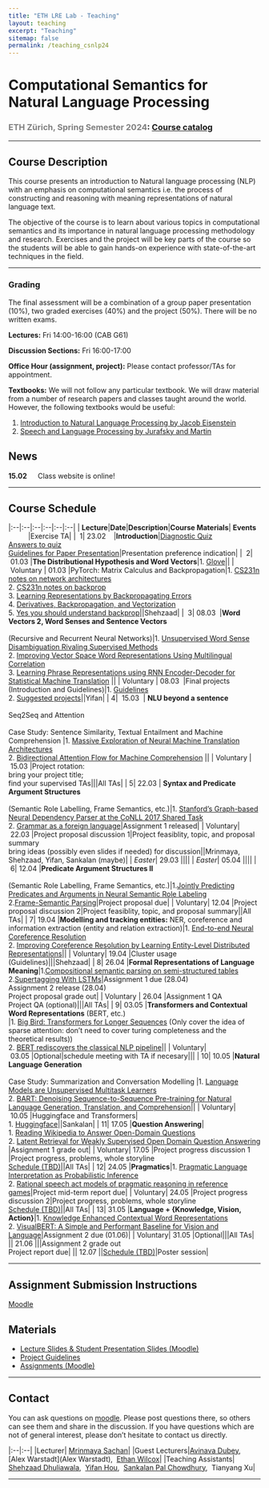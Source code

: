 ```yaml
---
title: "ETH LRE Lab - Teaching"
layout: teaching
excerpt: "Teaching"
sitemap: false
permalink: /teaching_csnlp24
---
```


# Computational Semantics for Natural Language Processing
### <font color=gray>ETH Zürich, Spring Semester 2024</font>: [Course catalog](https://www.vvz.ethz.ch/Vorlesungsverzeichnis/lerneinheit.view?lerneinheitId=178278&semkez=2024S&ansicht=LEHRVERANSTALTUNGEN&lang=en)

___

## Course Description
This course presents an introduction to Natural language processing (NLP) with an emphasis on computational semantics i.e. the process of constructing and reasoning with meaning representations of natural language text.

The objective of the course is to learn about various topics in computational semantics and its importance in natural language processing methodology and research. Exercises and the project will be key parts of the course so the students will be able to gain hands-on experience with state-of-the-art techniques in the field.

___

### **Grading**
The final assessment will be a combination of a group paper presentation (10%), two graded exercises (40%) and the project (50%). There will be no written exams.

**Lectures:** Fri 14:00-16:00 (CAB G61)

**Discussion Sections:**  Fri 16:00-17:00

**Office Hour (assignment, project):** Please contact professor/TAs for appointment.


**Textbooks:**
We will not follow any particular textbook. We will draw material from a number of research papers and classes taught around the world.
However, the following textbooks would be useful:
1. [Introduction to Natural Language Processing by Jacob Eisenstein](https://www.amazon.de/Jacob-Eisenstein/dp/0262042843/ref=sr_1_1?__mk_de_DE=%C3%85M%C3%85%C5%BD%C3%95%C3%91&crid=30OMHV1C018JY&dchild=1&keywords=introduction+to+natural+language+processing&qid=1598878964&sprefix=introduction+to+na%2Caps%2C148&sr=8-1)
2. [Speech and Language Processing by Jurafsky and Martin](https://web.stanford.edu/~jurafsky/slp3/)

## News
**15.02**    Class website is online!

___

## Course Schedule

|:--|:--|:--|:--|:--|:--|
|&nbsp;<b>Lecture</b>|<b>Date</b>|<b>Description</b>|<b>Course Materials</b>| <b>Events</b> &nbsp;&nbsp;&nbsp;&nbsp;&nbsp;&nbsp;&nbsp;&nbsp;&nbsp;&nbsp;|Exercise TA|
|&nbsp;&nbsp;1|&nbsp;23.02&nbsp;&nbsp;&nbsp;&nbsp;|<b>Introduction</b>|[Diagnostic Quiz](https://polybox.ethz.ch/index.php/s/YCTThVpOd5Cu2AO) <br> [Answers to quiz](https://polybox.ethz.ch/index.php/s/7VPcHOmIxQD5AcX) <br> [Guidelines for Paper Presentation](https://docs.google.com/document/d/1LcAHXw9k2kxUhIMWKk-xaKUkx12eA91ahiZuxfsYfOQ/edit)|Presentation preference indication|
|&nbsp;&nbsp;2|&nbsp;01.03&nbsp;|<b>The Distributional Hypothesis and Word Vectors</b>|1. [Glove](https://nlp.stanford.edu/pubs/glove.pdf)||
|&nbsp;Voluntary |&nbsp;01.03&nbsp;|PyTorch: Matrix Calculus and Backpropagation|1. [CS231n notes on network architectures](http://cs231n.github.io/neural-networks-1/) <br> 2. [CS231n notes on backprop](http://cs231n.github.io/optimization-2/) <br> 3. [Learning Representations by Backpropagating Errors](http://www.iro.umontreal.ca/) <br> 4. [Derivatives, Backpropagation, and Vectorization](http://cs231n.stanford.edu/handouts/derivatives.pdf) <br> 5. [Yes you should understand backprop](https://medium.com/)||Shehzaad|
|&nbsp;&nbsp;3|&nbsp;08.03 &nbsp;|<b>Word Vectors 2, Word Senses and Sentence Vectors</b> <br><br> (Recursive and Recurrent Neural Networks)|1. [Unsupervised Word Sense Disambiguation Rivaling Supervised Methods](https://www.aclweb.org/anthology/P95-1026.pdf) <br> 2. [Improving Vector Space Word Representations Using Multilingual Correlation](https://www.aclweb.org/anthology/E14-1049.pdf) <br> 3. [Learning Phrase Representations using RNN Encoder-Decoder for Statistical Machine Translation](https://arxiv.org/abs/1406.1078) ||
|&nbsp;Voluntary |&nbsp;08.03 &nbsp;|Final projects (Introduction and Guidelines)|1. [Guidelines](https://docs.google.com/document/d/1b5FNlXqXsMsld83lmoE8EFsHEEuHRmQEP_EPOyAkwAU/edit) <br> 2. [Suggested projects](https://docs.google.com/document/d/1b5FNlXqXsMsld83lmoE8EFsHEEuHRmQEP_EPOyAkwAU/edit)||Yifan|
|&nbsp;4| &nbsp;15.03&nbsp; | <b>NLU beyond a sentence</b> <br><br> Seq2Seq and Attention <br><br> Case Study: Sentence Similarity, Textual Entailment and Machine Comprehension |1. [Massive Exploration of Neural Machine Translation Architectures](https://arxiv.org/abs/1703.03906) <br> 2. [Bidirectional Attention Flow for Machine Comprehension](https://arxiv.org/abs/1611.01603) ||
|&nbsp;Voluntary |&nbsp;15.03&nbsp;|Project rotation: <br> bring your project title; <br> find your supervised TAs|||All TAs|
|&nbsp;5|&nbsp;22.03&nbsp;| <b>Syntax and Predicate Argument Structures</b> <br><br> (Semantic Role Labelling, Frame Semantics, etc.)|1. [Stanford’s Graph-based Neural Dependency Parser at the CoNLL 2017 Shared Task](https://www.aclweb.org/anthology/K17-3002.pdf) <br>2. [Grammar as a foreign language](https://papers.nips.cc/paper/2015/file/277281aada22045c03945dcb2ca6f2ec-Paper.pdf)|Assignment 1 released|
|&nbsp;Voluntary|&nbsp;22.03&nbsp;|Project proposal discussion 1|Project feasiblity, topic, and proposal summary<br>bring ideas (possibly even slides if needed) for discussion||Mrinmaya, Shehzaad, Yifan, Sankalan (maybe)|
|&nbsp;<i>Easter</i>|&nbsp;29.03&nbsp;||||
|&nbsp;<i>Easter</i>|&nbsp;05.04&nbsp;||||
|&nbsp;6|&nbsp;12.04&nbsp;|<b>Predicate Argument Structures II</b> <br><br> (Semantic Role Labelling, Frame Semantics, etc.)|1.[Jointly Predicting Predicates and Arguments in Neural Semantic Role Labeling](https://aclanthology.org/P18-2058.pdf) <br> 2.[Frame-Semantic Parsing](https://www.mitpressjournals.org/doi/pdf/10.1162/COLI_a_00163)|Project proposal due|
|&nbsp;Voluntary|&nbsp;12.04&nbsp;|Project proposal discussion 2|Project feasiblity, topic, and proposal summary||All TAs|
|&nbsp;7|&nbsp;19.04&nbsp;|<b>Modelling and tracking entities:</b> NER, coreference and information extraction (entity and relation extraction)|1. [End-to-end Neural Coreference Resolution](https://arxiv.org/abs/1707.07045) <br> 2. [Improving Coreference Resolution by Learning Entity-Level Distributed Representations](https://aclanthology.org/P16-1061/)||
|&nbsp;Voluntary|&nbsp;19.04&nbsp;|Cluster usage (Guidelines)|||Shehzaad|
|&nbsp;8|&nbsp;26.04&nbsp;|<b>Formal Representations of Language Meaning</b>|1.[Compositional semantic parsing on semi-structured tables](https://arxiv.org/abs/1508.00305) <br> 2.[Supertagging With LSTMs](https://aclanthology.org/N16-1027/)|Assignment 1 due (28.04) <br>Assignment 2 release (28.04) <br>Project proposal grade out|
|&nbsp;Voluntary |&nbsp;26.04&nbsp;|Assignment 1 QA <br> Project QA (optional)|||All TAs|
|&nbsp;9|&nbsp;03.05&nbsp;|<b>Transformers and Contextual Word Representations</b> (BERT, etc.) <br>|1. [Big Bird: Transformers for Longer Sequences](https://arxiv.org/abs/2007.14062) (Only cover the idea of sparse attention: don’t need to cover turing completeness and the theoretical results)) <br> 2. [BERT rediscovers the classical NLP pipeline](https://arxiv.org/abs/1905.05950)||
|&nbsp;Voluntary|&nbsp;03.05&nbsp;|Optional|schedule meeting with TA if necesary|||
|&nbsp;10|&nbsp;10.05&nbsp;|<b>Natural Language Generation</b> <br><br> Case Study: Summarization and Conversation Modelling |1. [Language Models are Unsupervised Multitask Learners](https://d4mucfpksywv.cloudfront.net/better-language-models/language_models_are_unsupervised_multitask_learners.pdf) <br> 2. [BART: Denoising Sequence-to-Sequence Pre-training for Natural Language Generation, Translation, and Comprehension](https://arxiv.org/abs/1910.13461)||
|&nbsp;Voluntary|&nbsp;10.05&nbsp;|Huggingface and Transformers|<br>1. [Huggingface](https://huggingface.co/)||Sankalan|
|&nbsp;11|&nbsp;17.05&nbsp;|<b>Question Answering</b>|<br>1. [Reading Wikipedia to Answer Open-Domain Questions](https://arxiv.org/abs/1704.00051) <br> 2. [Latent Retrieval for Weakly Supervised Open Domain Question Answering](https://arxiv.org/abs/1906.00300) |Assignment 1 grade out|
|&nbsp;Voluntary|&nbsp;17.05&nbsp;|Project progress discussion 1 |Project progress, problems, whole storyline<br>[Schedule (TBD)]()||All TAs|
|&nbsp;12|&nbsp;24.05&nbsp;|<b>Pragmatics</b>|1. [Pragmatic Language Interpretation as Probabilistic Inference](http://langcog.stanford.edu/papers_new/goodman-2016-underrev.pdf) <br> 2. [Rational speech act models of pragmatic reasoning in reference games](https://psyarxiv.com/f9y6b/)|Project mid-term report due|
|&nbsp;Voluntary|&nbsp;24.05&nbsp;|Project progress discussion 2|Project progress, problems, whole storyline<br>[Schedule (TBD)]()||All TAs|
|&nbsp;13|&nbsp;31.05&nbsp;|<b>Language + {Knowledge, Vision, Action}</b>|1. [Knowledge Enhanced Contextual Word Representations](https://arxiv.org/abs/1909.04164) <br> 2. [VisualBERT: A Simple and Performant Baseline for Vision and Language](https://arxiv.org/abs/1908.03557)|Assignment 2 due (01.06)|
|&nbsp;Voluntary|&nbsp;31.05&nbsp;|Optional|||All TAs|
||&nbsp;21.06&nbsp;|||Assignment 2 grade out <br>Project report due|
||&nbsp;12.07&nbsp;||[Schedule (TBD)]()|Poster session|




___

## Assignment Submission Instructions

[Moodle](https://moodle-app2.let.ethz.ch/)

## Materials

-   [Lecture Slides & Student Presentation Slides (Moodle)](https://moodle-app2.let.ethz.ch/)
-   [Project Guidelines](https://docs.google.com/document/d/1b5FNlXqXsMsld83lmoE8EFsHEEuHRmQEP_EPOyAkwAU/edit)
-   [Assignments (Moodle)](https://moodle-app2.let.ethz.ch/)

___

## Contact

You can ask questions on [moodle](https://moodle-app2.let.ethz.ch/). Please post questions there, so others can see them and share in the discussion. If you have questions which are not of general interest, please don’t hesitate to contact us directly.

|:--|:--|
|Lecturer| [Mrinmaya Sachan](http://www.mrinmaya.io/)|
|Guest Lecturers|[Avinava Dubey]([https://research.google/people/ManzilZaheer/](https://sites.google.com/site/kumaravinavadubey/home)),&nbsp; [Alex Warstadt](Alex Warstadt),&nbsp; [Ethan Wilcox](https://wilcoxeg.github.io/)|
|Teaching Assistants| [Shehzaad Dhuliawala](https://people.cs.umass.edu/~sdhuliawala/),&nbsp; [Yifan Hou](https://yifan-h.github.io/),&nbsp; [Sankalan Pal Chowdhury](https://www.mrinmaya.io/team/#:~:text=Sankalan%20Pal%20Chowdhury),&nbsp; Tianyang Xu|


___
